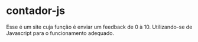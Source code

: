 # contador-js
 Esse é um site cuja função é enviar um feedback de 0 à 10. Utilizando-se de Javascript para o funcionamento adequado.
